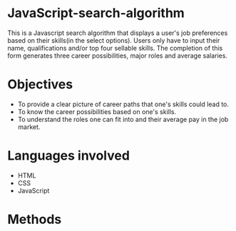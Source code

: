 # JavaScript-search-algorithm
This is a Javascript search algorithm that displays a user's job preferences based on their skills(in the select options). Users only have to input their name, qualifications and/or top four sellable skills. The completion of this form generates three career possibilities, major roles and average salaries.

# Objectives
 - To provide a clear picture of career paths that one's skills could lead to.
 - To know the career possibilities based on one's skills.
 - To understand the roles one can fit into and their average pay in the job market.

# Languages involved
 - HTML
 - CSS
 - JavaScript

# Methods
